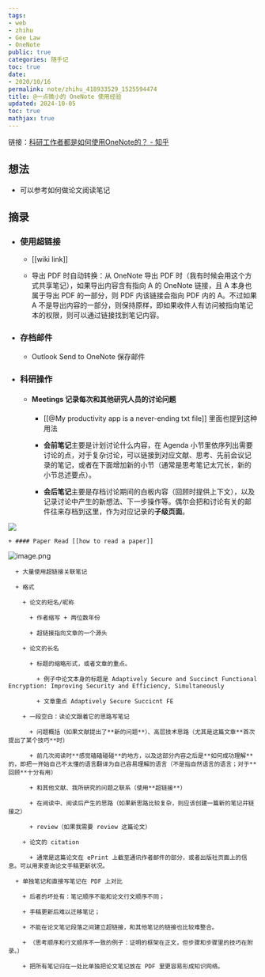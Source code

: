 ```yaml
---
tags:
- web
- zhihu
- Gee Law
- OneNote
public: true
categories: 随手记
toc: true
date:
- 2020/10/16
permalink: note/zhihu_418933529_1525594474
title: @一点微小的 OneNote 使用经验
updated: 2024-10-05
toc: true
mathjax: true
---
```


链接：[科研工作者都是如何使用OneNote的？ - 知乎](https://www.zhihu.com/question/418933529/answer/1525594474)

<!--more-->

## 想法

  + 可以参考如何做论文阅读笔记

## 摘录

  + ### 使用超链接

    + [[wiki link]]

    + 导出 PDF 时自动转换：从 OneNote 导出 PDF 时（我有时候会用这个方式共享笔记），如果导出内容含有指向 A 的 OneNote 链接，且 A 本身也属于导出 PDF 的一部分，则 PDF 内该链接会指向 PDF 内的 A。不过如果 A 不是导出内容的一部分，则保持原样，即如果收件人有访问被指向笔记本的权限，则可以通过链接找到笔记内容。

  + ### 存档邮件

    + Outlook Send to OneNote 保存邮件

  + ### 科研操作

    + #### Meetings 记录每次和其他研究人员的讨论问题

      + [[@My productivity app is a never-ending txt file]] 里面也提到这种用法

      + **会前笔记**主要是计划讨论什么内容，在 Agenda 小节里依序列出需要讨论的点，对于复杂讨论，可以链接到对应文献、思考、先前会议记录的笔记，或者在下面增加新的小节（通常是思考笔记太冗长，新的小节总述要点）。

      + **会后笔记**主要是存档讨论期间的白板内容（回顾时提供上下文），以及记录讨论中产生的新想法、下一步操作等。偶尔会把和讨论有关的邮件往来存档到这里，作为对应记录的**子级页面**。

![](https://media.xiang578.com/20221108151301-gee-law-onenote-meeting-template.png)

    + #### Paper Read [[how to read a paper]]

![image.png](/assets/image_1718443627886_0.png)

      + 大量使用超链接关联笔记

      + 格式

        + 论文的短名/昵称

          + 作者缩写 + 两位数年份

          + 超链接指向文章的一个源头

        + 论文的长名

          + 标题的缩略形式，或者文章的重点。

            + 例子中论文本身的标题是 Adaptively Secure and Succinct Functional Encryption: Improving Security and Efficiency, Simultaneously

            + 文章重点 Adaptively Secure Succicnt FE

        + 一段空白：读论文跟着它的思路写笔记

          + 问题概括（如果文献提出了**新的问题**）、高层技术思路（尤其是这篇文章**首次提出了某个技巧**时）

          + 前几次阅读时**感觉磕磕碰碰**的地方，以及这部分内容之后是**如何成功理解**的，即把一开始自己不太懂的语言翻译为自己容易理解的语言（不是指自然语言的语言；对于**回顾**十分有用）

          + 和其他文献、我所研究的问题之联系（使用**超链接**）

          + 在阅读中、阅读后产生的思路（如果新思路比较复杂，则应该创建一篇新的笔记并链接之）

          + review（如果我需要 review 这篇论文）

        + 论文的 citation

          + 通常是这篇论文在 ePrint 上截至通讯作者邮件的部分，或者出版社页面上的信息。可以用来查询论文手稿更新状况。

      + 单独笔记和直接写笔记在 PDF 上对比

        + 后者的坏处有：笔记顺序不能和论文行文顺序不同；

        + 手稿更新后难以迁移笔记；

        + 不能在论文笔记段落之间建立超链接，和其他笔记的链接也比较难整合。

        + （思考顺序和行文顺序不一致的例子：证明的框架在正文，但步骤和步骤里的技巧在附录。）

        + 把所有笔记归在一处比单独把论文笔记放在 PDF 里更容易形成知识网络。
